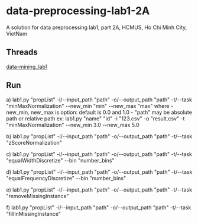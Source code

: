 # data-preprocessing-lab1-2A
A solution for data preprocessing lab1, part 2A, HCMUS, Ho Chi Minh City, VietNam

## Threads
[data-mining_lab1](https://www.dropbox.com/s/jmyi1e02ud5kgs0/2019-CSC14004-KTDLUD-Lab01.pdf?dl=0)
## Run
a) lab1.py "propList" -i/--input_path "path" -o/--output_path "path" -t/--task "minMaxNormalization" --new_min "min" --new_max "max"
where 	- new_min, new_max is option: default is 0.0 and 1.0
	      - "path" may be absolute path or relative path
ex: lab1.py "name" "id" -i "123.csv" -o "result.csv" -t "minMaxNormalization" --new_min 3.0 --new_max 5.0 

b) lab1.py "propList" -i/--input_path "path" -o/--output_path "path" -t/--task "zScoreNormalization"

c) lab1.py "propList" -i/--input_path "path" -o/--output_path "path" -t/--task "equalWidthDiscretize" --bin "number_bins"

d) lab1.py "propList" -i/--input_path "path" -o/--output_path "path" -t/--task "equalFrequencyDiscretize" --bin "number_bins"

e) lab1.py "propList" -i/--input_path "path" -o/--output_path "path" -t/--task "removeMissingInstance"

f) lab1.py "propList" -i/--input_path "path" -o/--output_path "path" -t/--task "fillInMissingInstance"
